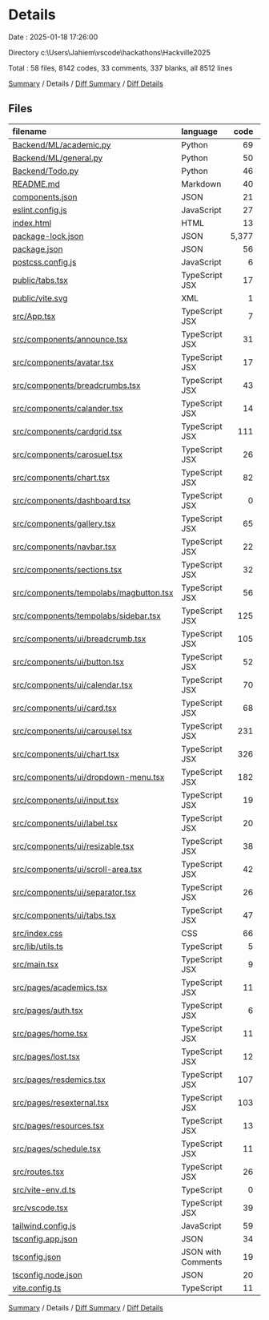 # Details

Date : 2025-01-18 17:26:00

Directory c:\\Users\\Jahiem\\vscode\\hackathons\\Hackville2025

Total : 58 files,  8142 codes, 33 comments, 337 blanks, all 8512 lines

[Summary](results.md) / Details / [Diff Summary](diff.md) / [Diff Details](diff-details.md)

## Files
| filename | language | code | comment | blank | total |
| :--- | :--- | ---: | ---: | ---: | ---: |
| [Backend/ML/academic.py](/Backend/ML/academic.py) | Python | 69 | 14 | 26 | 109 |
| [Backend/ML/general.py](/Backend/ML/general.py) | Python | 50 | 10 | 19 | 79 |
| [Backend/Todo.py](/Backend/Todo.py) | Python | 46 | 0 | 8 | 54 |
| [README.md](/README.md) | Markdown | 40 | 0 | 11 | 51 |
| [components.json](/components.json) | JSON | 21 | 0 | 0 | 21 |
| [eslint.config.js](/eslint.config.js) | JavaScript | 27 | 0 | 2 | 29 |
| [index.html](/index.html) | HTML | 13 | 0 | 1 | 14 |
| [package-lock.json](/package-lock.json) | JSON | 5,377 | 0 | 1 | 5,378 |
| [package.json](/package.json) | JSON | 56 | 0 | 1 | 57 |
| [postcss.config.js](/postcss.config.js) | JavaScript | 6 | 0 | 1 | 7 |
| [public/tabs.tsx](/public/tabs.tsx) | TypeScript JSX | 17 | 0 | 2 | 19 |
| [public/vite.svg](/public/vite.svg) | XML | 1 | 0 | 0 | 1 |
| [src/App.tsx](/src/App.tsx) | TypeScript JSX | 7 | 0 | 4 | 11 |
| [src/components/announce.tsx](/src/components/announce.tsx) | TypeScript JSX | 31 | 0 | 3 | 34 |
| [src/components/avatar.tsx](/src/components/avatar.tsx) | TypeScript JSX | 17 | 1 | 2 | 20 |
| [src/components/breadcrumbs.tsx](/src/components/breadcrumbs.tsx) | TypeScript JSX | 43 | 0 | 7 | 50 |
| [src/components/calander.tsx](/src/components/calander.tsx) | TypeScript JSX | 14 | 0 | 5 | 19 |
| [src/components/cardgrid.tsx](/src/components/cardgrid.tsx) | TypeScript JSX | 111 | 0 | 7 | 118 |
| [src/components/carosuel.tsx](/src/components/carosuel.tsx) | TypeScript JSX | 26 | 0 | 3 | 29 |
| [src/components/chart.tsx](/src/components/chart.tsx) | TypeScript JSX | 82 | 0 | 5 | 87 |
| [src/components/dashboard.tsx](/src/components/dashboard.tsx) | TypeScript JSX | 0 | 0 | 1 | 1 |
| [src/components/gallery.tsx](/src/components/gallery.tsx) | TypeScript JSX | 65 | 0 | 12 | 77 |
| [src/components/navbar.tsx](/src/components/navbar.tsx) | TypeScript JSX | 22 | 0 | 3 | 25 |
| [src/components/sections.tsx](/src/components/sections.tsx) | TypeScript JSX | 32 | 0 | 4 | 36 |
| [src/components/tempolabs/magbutton.tsx](/src/components/tempolabs/magbutton.tsx) | TypeScript JSX | 56 | 0 | 10 | 66 |
| [src/components/tempolabs/sidebar.tsx](/src/components/tempolabs/sidebar.tsx) | TypeScript JSX | 125 | 0 | 10 | 135 |
| [src/components/ui/breadcrumb.tsx](/src/components/ui/breadcrumb.tsx) | TypeScript JSX | 105 | 0 | 11 | 116 |
| [src/components/ui/button.tsx](/src/components/ui/button.tsx) | TypeScript JSX | 52 | 0 | 6 | 58 |
| [src/components/ui/calendar.tsx](/src/components/ui/calendar.tsx) | TypeScript JSX | 70 | 0 | 5 | 75 |
| [src/components/ui/card.tsx](/src/components/ui/card.tsx) | TypeScript JSX | 68 | 0 | 9 | 77 |
| [src/components/ui/carousel.tsx](/src/components/ui/carousel.tsx) | TypeScript JSX | 231 | 0 | 30 | 261 |
| [src/components/ui/chart.tsx](/src/components/ui/chart.tsx) | TypeScript JSX | 326 | 2 | 36 | 364 |
| [src/components/ui/dropdown-menu.tsx](/src/components/ui/dropdown-menu.tsx) | TypeScript JSX | 182 | 0 | 18 | 200 |
| [src/components/ui/input.tsx](/src/components/ui/input.tsx) | TypeScript JSX | 19 | 0 | 4 | 23 |
| [src/components/ui/label.tsx](/src/components/ui/label.tsx) | TypeScript JSX | 20 | 0 | 5 | 25 |
| [src/components/ui/resizable.tsx](/src/components/ui/resizable.tsx) | TypeScript JSX | 38 | 0 | 6 | 44 |
| [src/components/ui/scroll-area.tsx](/src/components/ui/scroll-area.tsx) | TypeScript JSX | 42 | 0 | 5 | 47 |
| [src/components/ui/separator.tsx](/src/components/ui/separator.tsx) | TypeScript JSX | 26 | 0 | 4 | 30 |
| [src/components/ui/tabs.tsx](/src/components/ui/tabs.tsx) | TypeScript JSX | 47 | 0 | 7 | 54 |
| [src/index.css](/src/index.css) | CSS | 66 | 0 | 0 | 66 |
| [src/lib/utils.ts](/src/lib/utils.ts) | TypeScript | 5 | 0 | 2 | 7 |
| [src/main.tsx](/src/main.tsx) | TypeScript JSX | 9 | 0 | 2 | 11 |
| [src/pages/academics.tsx](/src/pages/academics.tsx) | TypeScript JSX | 11 | 0 | 2 | 13 |
| [src/pages/auth.tsx](/src/pages/auth.tsx) | TypeScript JSX | 6 | 0 | 2 | 8 |
| [src/pages/home.tsx](/src/pages/home.tsx) | TypeScript JSX | 11 | 0 | 2 | 13 |
| [src/pages/lost.tsx](/src/pages/lost.tsx) | TypeScript JSX | 12 | 0 | 3 | 15 |
| [src/pages/resdemics.tsx](/src/pages/resdemics.tsx) | TypeScript JSX | 107 | 0 | 5 | 112 |
| [src/pages/resexternal.tsx](/src/pages/resexternal.tsx) | TypeScript JSX | 103 | 0 | 5 | 108 |
| [src/pages/resources.tsx](/src/pages/resources.tsx) | TypeScript JSX | 13 | 0 | 3 | 16 |
| [src/pages/schedule.tsx](/src/pages/schedule.tsx) | TypeScript JSX | 11 | 0 | 2 | 13 |
| [src/routes.tsx](/src/routes.tsx) | TypeScript JSX | 26 | 0 | 2 | 28 |
| [src/vite-env.d.ts](/src/vite-env.d.ts) | TypeScript | 0 | 1 | 1 | 2 |
| [src/vscode.tsx](/src/vscode.tsx) | TypeScript JSX | 39 | 0 | 7 | 46 |
| [tailwind.config.js](/tailwind.config.js) | JavaScript | 59 | 1 | 0 | 60 |
| [tsconfig.app.json](/tsconfig.app.json) | JSON | 34 | 2 | 0 | 36 |
| [tsconfig.json](/tsconfig.json) | JSON with Comments | 19 | 0 | 0 | 19 |
| [tsconfig.node.json](/tsconfig.node.json) | JSON | 20 | 2 | 3 | 25 |
| [vite.config.ts](/vite.config.ts) | TypeScript | 11 | 0 | 2 | 13 |

[Summary](results.md) / Details / [Diff Summary](diff.md) / [Diff Details](diff-details.md)